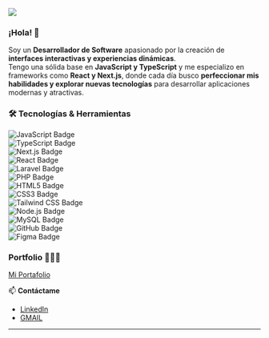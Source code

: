 ![](https://github.com/YedixonRDev/YedixonRDev/blob/main/Githubbanner.png)

### ¡Hola! 👋  
Soy un **Desarrollador de Software** apasionado por la creación de **interfaces interactivas y experiencias dinámicas**.  
Tengo una sólida base en **JavaScript y TypeScript** y me especializo en frameworks como **React y Next.js**, donde cada día busco **perfeccionar mis habilidades y explorar nuevas tecnologías** para desarrollar aplicaciones modernas y atractivas.  

### 🛠️ Tecnologías & Herramientas  
![JavaScript Badge](https://img.shields.io/badge/JavaScript-F7DF1E?logo=javascript&logoColor=000&style=flat)  
![TypeScript Badge](https://img.shields.io/badge/TypeScript-3178C6?logo=typescript&logoColor=fff&style=flat)  
![Next.js Badge](https://img.shields.io/badge/Next.js-000?logo=nextdotjs&logoColor=fff&style=flat)  
![React Badge](https://img.shields.io/badge/React-61DAFB?logo=react&logoColor=000&style=flat)  
![Laravel Badge](https://img.shields.io/badge/Laravel-FF2D20?logo=laravel&logoColor=fff&style=flat)  
![PHP Badge](https://img.shields.io/badge/PHP-777BB4?logo=php&logoColor=fff&style=flat)  
![HTML5 Badge](https://img.shields.io/badge/HTML5-E34F26?logo=html5&logoColor=fff&style=flat)  
![CSS3 Badge](https://img.shields.io/badge/CSS3-1572B6?logo=css3&logoColor=fff&style=flat)  
![Tailwind CSS Badge](https://img.shields.io/badge/Tailwind%20CSS-06B6D4?logo=tailwindcss&logoColor=fff&style=flat)  
![Node.js Badge](https://img.shields.io/badge/Node.js-393?logo=nodedotjs&logoColor=fff&style=flat)  
![MySQL Badge](https://img.shields.io/badge/MySQL-4479A1?logo=mysql&logoColor=fff&style=flat)  
![GitHub Badge](https://img.shields.io/badge/GitHub-181717?logo=github&logoColor=fff&style=flat)  
![Figma Badge](https://img.shields.io/badge/Figma-F24E1E?logo=figma&logoColor=fff&style=flat)  

### Portfolio 👨🏻‍💻  
[Mi Portafolio](TU_LINK_AQUI) 

📫 **Contáctame**  
- [LinkedIn]([TU_LINK_AQUI](https://www.linkedin.com/in/yedixon-ramones-5297b1277/))  
- [GMAIL](yedixonjrf@gmail.com)  

---
